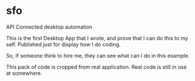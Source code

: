 sfo
===

API Connected desktop automation

This is  the first Desktop App that I wrote,
and prove that I can do this to my self.
Published just for display how I do coding.

So, If someone think to hire me, they can
see what can I do in this example.

This pack of code is cropped from real application.
Real code is still in use at somewhere.


